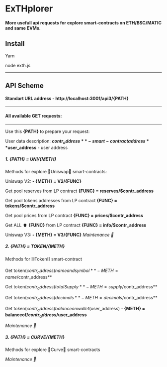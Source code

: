 # ExTHplorer

#### More usefull api requests for explore smart-contracts on ETH/BSC/MATIC and same EVMs.

## Install
  Yarn

  node exth.js

----
## API Scheme
#### Standart URL address - http://localhost:3001/api3/{PATH}
----
#### All available **GET** requests:
----
Use this **{PATH}** to prepare your request:

User data description:
**$contr_address** - smart-contract address
**$user_address** - user address

##### 1. {PATH} = UNI/{METH}
Methods for explore 🦄Uniswap🦄 smart-contracts:

Uniswap V2:
**- {METH} = V2/{FUNC}**

Get pool reserves from LP contract
**{FUNC} = reserves/$contr_address**

Get pool tokens addresses from LP contract
**{FUNC} = tokens/$contr_address**

Get pool prices from LP contract
**{FUNC} = prices/$contr_address**

Get ALL ⬆️ **{FUNC}** from LP contract
**{FUNC} = info/$contr_address**

Uniswap V3:
**- {METH} = V3/{FUNC}**
*Maintenance 🔧*
##### 2. {PATH} = TOKEN/{METH}
Methods for ⛓Token⛓ smart-contract

Get token($contr_address) name and symbol
**- {METH} = name/$contr_address**

Get token($contr_address) total Supply
**- {METH} = supply/$contr_address**

Get token($contr_address) decimals
**- {METH} = decimals/$contr_address**

Get token($contr_address) balance on wallet($user_address)
**- {METH} = balanceof/$contr_address/$user_address**

*Maintenance 🔧*


##### 3. {PATH} = CURVE/{METH}
Methods for explore 🌈Curve🌈 smart-contracts

*Maintenance 🔧*
